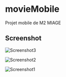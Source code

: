 # movieMobile
Projet mobile de M2 MIAGE
## Screenshot

![Screenshot3](https://user-images.githubusercontent.com/37207110/78128666-93714d00-7416-11ea-8c89-ada4533f20f5.jpg)

![Screenshot2](https://user-images.githubusercontent.com/37207110/78128519-5d33cd80-7416-11ea-9098-03b76d6a48aa.jpg)

![Screenshot1](https://user-images.githubusercontent.com/37207110/78128476-4e4d1b00-7416-11ea-9f31-34ca4c291a1e.jpg)
